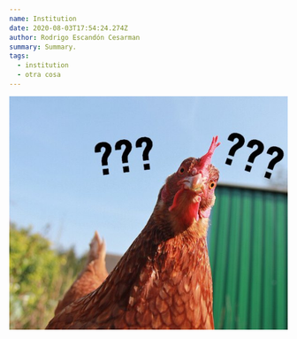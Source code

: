 ```yaml
---
name: Institution
date: 2020-08-03T17:54:24.274Z
author: Rodrigo Escandón Cesarman
summary: Summary.
tags:
  - institution
  - otra cosa
---
```

![](/static/img/___.jpg)